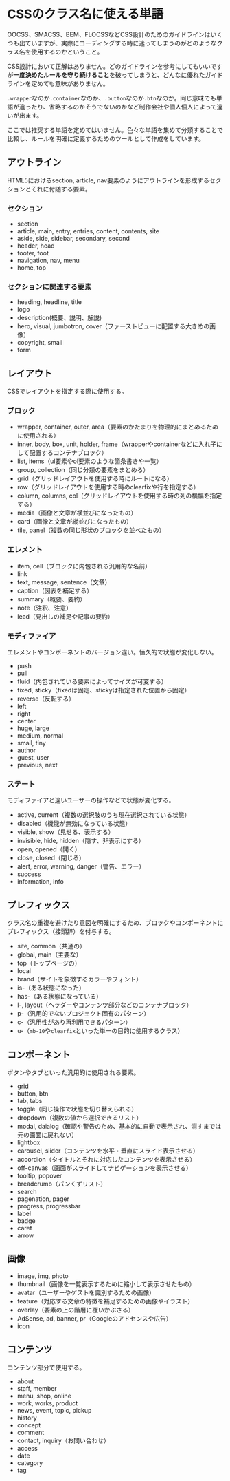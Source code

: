 # CSSのクラス名に使える単語
OOCSS、SMACSS、BEM、FLOCSSなどCSS設計のためのガイドラインはいくつも出ていますが、実際にコーディングする時に迷ってしまうのがどのようなクラス名を使用するのかということ。

CSS設計において正解はありません。どのガイドラインを参考にしてもいいですが**一度決めたルールを守り続けること**を破ってしまうと、どんなに優れたガイドラインを定めても意味がありません。

`.wrapper`なのか`.container`なのか、`.button`なのか`.btn`なのか。同じ意味でも単語が違ったり、省略するのかそうでないのかなど制作会社や個人個人によって違いが出ます。

ここでは推奨する単語を定めてはいません。色々な単語を集めて分類することで比較し、ルールを明確に定義するためのツールとして作成をしています。

## アウトライン
HTML5におけるsection, article, nav要素のようにアウトラインを形成するセクションとそれに付随する要素。

### セクション
* section
* article, main, entry, entries, content, contents, site
* aside, side, sidebar, secondary, second
* header, head
* footer, foot
* navigation, nav, menu
* home, top

### セクションに関連する要素
* heading, headline, title
* logo
* description(概要、説明、解説)
* hero, visual, jumbotron, cover（ファーストビューに配置する大きめの画像）
* copyright, small
* form

## レイアウト
CSSでレイアウトを指定する際に使用する。

### ブロック
* wrapper, container, outer, area（要素のかたまりを物理的にまとめるために使用される）
* inner, body, box, unit, holder, frame（wrapperやcontainerなどに入れ子にして配置するコンテナブロック）
* list, items（ul要素やol要素のような箇条書きや一覧）
* group, collection（同じ分類の要素をまとめる）
* grid（グリッドレイアウトを使用する時にルートになる）
* row（グリッドレイアウトを使用する時のclearfixや行を指定する）
* column, columns, col（グリッドレイアウトを使用する時の列の横幅を指定する）
* media（画像と文章が横並びになったもの）
* card（画像と文章が縦並びになったもの）
* tile, panel（複数の同じ形状のブロックを並べたもの）

### エレメント
* item, cell（ブロックに内包される汎用的な名前）
* link
* text, message, sentence（文章）
* caption（図表を補足する）
* summary（概要、要約）
* note（注釈、注意）
* lead（見出しの補足や記事の要約）

### モディファイア
エレメントやコンポーネントのバージョン違い。恒久的で状態が変化しない。

* push
* pull
* fluid（内包されている要素によってサイズが可変する）
* fixed, sticky（fixedは固定、stickyは指定された位置から固定）
* reverse（反転する）
* left
* right
* center
* huge, large
* medium, normal
* small, tiny
* author
* guest, user
* previous, next

### ステート
モディファイアと違いユーザーの操作などで状態が変化する。

* active, current（複数の選択肢のうち現在選択されている状態）
* disabled（機能が無効になっている状態）
* visible, show（見せる、表示する）
* invisible, hide, hidden（隠す、非表示にする）
* open, opened（開く）
* close, closed（閉じる）
* alert, error, warning, danger（警告、エラー）
* success
* information, info 

## プレフィックス
クラス名の重複を避けたり意図を明確にするため、ブロックやコンポーネントにプレフィックス（接頭辞）を付与する。

* site, common（共通の）
* global, main（主要な）
* top（トップページの）
* local
* brand（サイトを象徴するカラーやフォント）
* is-（ある状態になった）
* has-（ある状態になっている）
* l-, layout（ヘッダーやコンテンツ部分などのコンテナブロック）
* p-（汎用的でないプロジェクト固有のパターン）
* c-（汎用性があり再利用できるパターン）
* u-（`mb-10`や`clearfix`といった単一の目的に使用するクラス）

## コンポーネント
ボタンやタブといった汎用的に使用される要素。

* grid
* button, btn
* tab, tabs
* toggle（同じ操作で状態を切り替えられる）
* dropdown（複数の値から選択できるリスト）
* modal, daialog（確認や警告のため、基本的に自動で表示され、消すまでは元の画面に戻れない）
* lightbox
* carousel, slider（コンテンツを水平・垂直にスライド表示させる）
* accordion（タイトルとそれに対応したコンテンツを表示させる）
* off-canvas（画面がスライドしてナビゲーションを表示させる）
* tooltip, popover
* breadcrumb（パンくずリスト）
* search
* pagenation, pager
* progress, progressbar
* label
* badge
* caret
* arrow


## 画像

* image, img, photo
* thumbnail（画像を一覧表示するために縮小して表示させたもの）
* avatar（ユーザーやゲストを識別するための画像）
* feature（対応する文章の特徴を補足するための画像やイラスト）
* overlay（要素の上の階層に覆いかぶさる）
* AdSense, ad, banner, pr（Googleのアドセンスや広告）
* icon


## コンテンツ
コンテンツ部分で使用する。

* about
* staff, member
* menu, shop, online
* work, works, product
* news, event, topic, pickup
* history
* concept
* comment
* contact, inquiry（お問い合わせ）
* access
* date
* category
* tag

